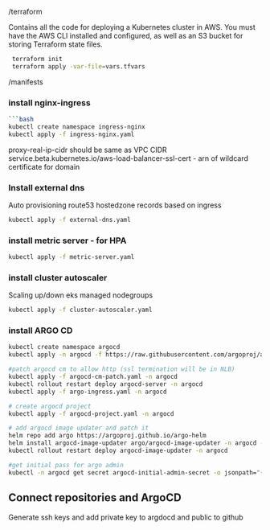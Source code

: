 /terraform

Contains all the code for deploying a Kubernetes cluster in  AWS.
You must have the AWS CLI installed and configured, as well as an S3 bucket for storing Terraform state files.
```bash
 terraform init 
 terraform apply -var-file=vars.tfvars
```

/manifests

### install nginx-ingress
```bash
```bash
kubectl create namespace ingress-nginx
kubectl apply -f ingress-nginx.yaml 
```
proxy-real-ip-cidr should be same as VPC CIDR
service.beta.kubernetes.io/aws-load-balancer-ssl-cert - arn of wildcard certificate for domain

### Install external dns 
Auto provisioning route53 hostedzone records based on ingress
```bash
kubectl apply -f external-dns.yaml
```
### install metric server - for HPA
```bash
kubectl apply -f metric-server.yaml
```
### install cluster autoscaler 
Scaling up/down eks managed nodegroups
```bash
kubectl apply -f cluster-autoscaler.yaml
```
### install ARGO CD

```bash
kubectl create namespace argocd
kubectl apply -n argocd -f https://raw.githubusercontent.com/argoproj/argo-cd/stable/manifests/install.yaml

#patch argocd cm to allow http (ssl termination will be in NLB)
kubectl apply -f argocd-cm-patch.yaml -n argocd
kubectl rollout restart deploy argocd-server -n argocd
kubectl apply -f argo-ingress.yaml -n argocd

# create argocd project
kubectl apply -f argocd-project.yaml -n argocd

# add argocd image updater and patch it
helm repo add argo https://argoproj.github.io/argo-helm
helm install argocd-image-updater argo/argocd-image-updater -n argocd -f image-updater-values.yaml
kubectl rollout restart deploy argocd-image-updater -n argocd 

#get initial pass for argo admin 
kubectl -n argocd get secret argocd-initial-admin-secret -o jsonpath="{.data.password}" | base64 -d
```
## Connect repositories and ArgoCD 
Generate ssh keys and add private key to argdocd and public to github
